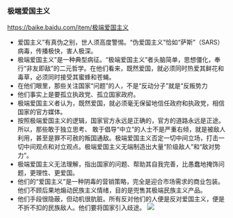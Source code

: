 ### 极端爱国主义
https://baike.baidu.com/item/极端爱国主义
- 爱国主义”有真伪之别，世人须高度警惕。“伪爱国主义”恰如“萨斯”（SARS）病毒，传播极快，害人极深。
- 极端爱国主义”是一种典型病征。“极端爱国主义”者头脑简单，思想僵化，奉行“非友即敌”的二元哲学。在他们看来，既然爱国，就必须同时热爱其鲜花和毒草，必须同时接受其蜜蜂和苍蝇。
- 在他们眼里，那些关注国家“问题”的人，不是“反动分子”就是“反叛势力
- 他们事实上是要孤立执政党、孤立国家政府。
- 极端爱国主义者认为，既然爱国，就必须毫无保留地信任政府和执政党，相信国家的官方媒体。
- 按照极端爱国主义的逻辑，国家官方永远是正确的，官方的道路永远是正途。所以，那些敢于独立思考、 敢于倡导“中立”的人士不是严重右倾，就是被敌人利用，甚至是罪不可赦的叛国通敌。极端爱国主义否定一切中间立场，打击一切中间观点和对立观点。极端爱国主义无端制造出大量“阶级敌人”和“敌对势力”。
- 极端爱国主义无法理解，指出国家的问题、帮助其自我完善，比愚蠢地掩饰问题，更理性、更爱国。
- 他们的“爱国主义”是一种阴毒的营销策略，完全是迎合市场需求的商业包装。他们不顾后果地煽动民族主义情绪，目的是兜售其极端民族主义产品。
- 他们手段很隐蔽，但动机很肮脏。所有反对他们的人便是反对爱国主义，便是不折不扣的民族敌人。他们要将国家引入歧途。
![](http://img.mp.itc.cn/upload/20170420/edc158eb4a2d4965acef524ccecdea74_th.jpeg)